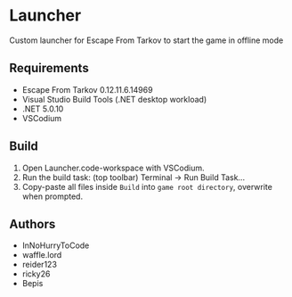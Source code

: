 # Launcher

Custom launcher for Escape From Tarkov to start the game in offline mode

## Requirements

- Escape From Tarkov 0.12.11.6.14969
- Visual Studio Build Tools (.NET desktop workload)
- .NET 5.0.10
- VSCodium

## Build

1. Open Launcher.code-workspace with VSCodium.
2. Run the build task: (top toolbar) Terminal -> Run Build Task...
3. Copy-paste all files inside `Build` into `game root directory`, overwrite when prompted.

## Authors

- InNoHurryToCode
- waffle.lord
- reider123
- ricky26
- Bepis